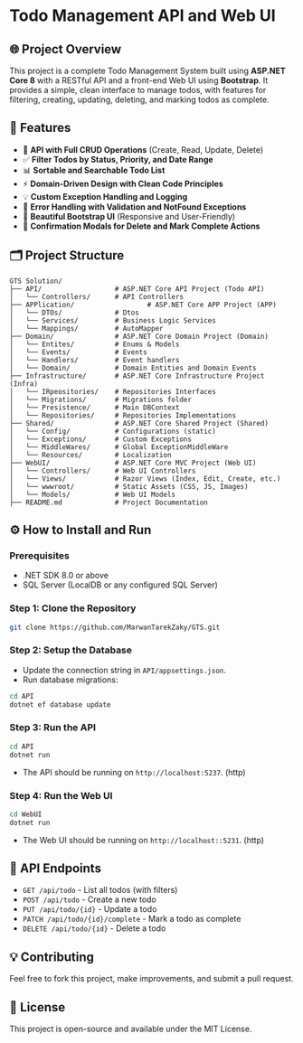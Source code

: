 # Todo Management API and Web UI

## 🌐 Project Overview

This project is a complete Todo Management System built using **ASP.NET Core 8**
with a RESTful API and a front-end Web UI using **Bootstrap**.
It provides a simple, clean interface to manage todos,
with features for filtering, creating, updating, deleting, and marking todos as complete.

## 🚀 Features

* 📝 **API with Full CRUD Operations** (Create, Read, Update, Delete)
* ✅ **Filter Todos by Status, Priority, and Date Range**
* 📊 **Sortable and Searchable Todo List**
* ⚡ **Domain-Driven Design with Clean Code Principles**
* 💡 **Custom Exception Handling and Logging**
* 🔑 **Error Handling with Validation and NotFound Exceptions**
* 📅 **Beautiful Bootstrap UI** (Responsive and User-Friendly)
* 🚀 **Confirmation Modals for Delete and Mark Complete Actions**

## 🗂 Project Structure

```
GTS Solution/
├── API/                  # ASP.NET Core API Project (Todo API)
│   └── Controllers/      # API Controllers
├── APPlication/                  # ASP.NET Core APP Project (APP)
│   └── DTOs/             # Dtos 
│   └── Services/         # Business Logic Services
│   └── Mappings/         # AutoMapper
├── Domain/               # ASP.NET Core Domain Project (Domain)
│   └── Entites/          # Enums & Models 
│   └── Events/           # Events
│   └── Handlers/         # Event handlers  
│   └── Domain/           # Domain Entities and Domain Events
├── Infrastructure/       # ASP.NET Core Infrastructure Project (Infra)
│   └── IRpeositories/    # Repositories Interfaces
│   └── Migrations/       # Migrations folder
│   └── Presistence/      # Main DBContext  
│   └── Repositories/     # Repositories Implementations
├── Shared/               # ASP.NET Core Shared Project (Shared)
│   └── Config/           # Configurations (static)
│   └── Exceptions/       # Custom Exceptions
│   └── MiddleWares/      # Global ExceptionMiddleWare  
│   └── Resources/        # Localization
├── WebUI/                # ASP.NET Core MVC Project (Web UI)
│   └── Controllers/      # Web UI Controllers
│   └── Views/            # Razor Views (Index, Edit, Create, etc.)
│   └── wwwroot/          # Static Assets (CSS, JS, Images)
│   └── Models/           # Web UI Models
├── README.md             # Project Documentation
```

## ⚙️ How to Install and Run

### Prerequisites

* .NET SDK 8.0 or above
* SQL Server (LocalDB or any configured SQL Server)
<!-- In My case I used Docker image for SqlServer on Macintosh m1-->
### Step 1: Clone the Repository

```bash
git clone https://github.com/MarwanTarekZaky/GTS.git
```

### Step 2: Setup the Database

* Update the connection string in `API/appsettings.json`.
* Run database migrations:

```bash
cd API
dotnet ef database update
```

### Step 3: Run the API

```bash
cd API
dotnet run
```

* The API should be running on `http://localhost:5237`. (http)

### Step 4: Run the Web UI

```bash
cd WebUI
dotnet run
```

* The Web UI should be running on `http://localhost::5231`. (http)


## 🚦 API Endpoints

* `GET /api/todo` - List all todos (with filters)
* `POST /api/todo` - Create a new todo
* `PUT /api/todo/{id}` - Update a todo
* `PATCH /api/todo/{id}/complete` - Mark a todo as complete
* `DELETE /api/todo/{id}` - Delete a todo

## 💡 Contributing

Feel free to fork this project, make improvements, and submit a pull request.

## 📄 License

This project is open-source and available under the MIT License.
